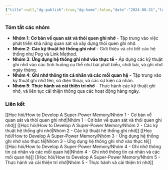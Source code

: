 ```yaml
---
{"title":null,"dg-publish":true,"dg-home":false,"date":"2024-08-31","tags":["#book","#memory","#How_to_Develop_A_Super_Power_Memory"],"Type":"Summary","permalink":"/hoc-hoi/how-to-develop-a-super-power-memory/summary-groups/","dgPassFrontmatter":true,"noteIcon":"","updated":"2025-01-14T22:28:13.555+07:00"}
---
```


### **Tóm tắt các nhóm**

- **Nhóm 1**: **Cơ bản về quan sát và thói quen ghi nhớ** - Tập trung vào việc phát triển khả năng quan sát và xây dựng thói quen ghi nhớ.
- **Nhóm 2**: **Các kỹ thuật hệ thống ghi nhớ** - Giới thiệu và chi tiết các hệ thống như Peg và Link Method.
- **Nhóm 3**: **Ứng dụng hệ thống ghi nhớ vào thực tế** - Áp dụng các kỹ thuật ghi nhớ vào các tình huống cụ thể như bài phát biểu, chơi bài, và ghi nhớ ngày tháng.
- **Nhóm 4**: **Ghi nhớ thông tin cá nhân và các mối quan hệ** - Tập trung vào kỹ thuật ghi nhớ tên, số điện thoại, và các sự kiện cá nhân.
- **Nhóm 5**: **Thực hành và cải thiện trí nhớ** - Thực hành các kỹ thuật ghi nhớ, và liên tục cải thiện thông qua các hoạt động hàng ngày.

### Liên kết
[[Học hỏi/How to Develop A Super-Power Memory/Nhóm 1 - Cơ bản về quan sát và thói quen ghi nhớ\|Nhóm 1 - Cơ bản về quan sát và thói quen ghi nhớ]]
[[Học hỏi/How to Develop A Super-Power Memory/Nhóm 2 - Các kỹ thuật hệ thống ghi nhớ\|Nhóm 2 - Các kỹ thuật hệ thống ghi nhớ]]
[[Học hỏi/How to Develop A Super-Power Memory/Nhóm 3 - Ứng dụng hệ thống ghi nhớ vào thực tế\|Nhóm 3 - Ứng dụng hệ thống ghi nhớ vào thực tế]]
[[Học hỏi/How to Develop A Super-Power Memory/Nhóm 4 - Ghi nhớ thông tin cá nhân và các mối quan hệ\|Nhóm 4 - Ghi nhớ thông tin cá nhân và các mối quan hệ]]
[[Học hỏi/How to Develop A Super-Power Memory/Nhóm 5 - Thực hành và cải thiện trí nhớ\|Nhóm 5 - Thực hành và cải thiện trí nhớ]]
